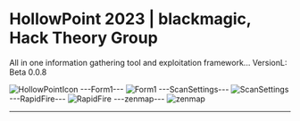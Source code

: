 # HollowPoint 2023 | blackmagic, Hack Theory Group
All in one information gathering tool and exploitation framework...
VersionL: Beta 0.0.8

![HollowPointIcon](https://github.com/blackmagic2023/HollowPoint/assets/149164084/b3be813c-f066-441b-8197-adc8aa95f281)
---Form1---
![Form1](https://github.com/blackmagic2023/HollowPoint/assets/149164084/185d0434-2afc-4930-ad0b-85b824275927)
---ScanSettings---
![ScanSettings](https://github.com/blackmagic2023/HollowPoint/assets/149164084/3dbe5aef-d3b6-4719-b919-0181ce0073a5)
---RapidFire---
![RapidFire](https://github.com/blackmagic2023/HollowPoint/assets/149164084/0a0e6993-61d1-4031-892a-aee2eb4253f5)
---zenmap---
![zenmap](https://github.com/blackmagic2023/HollowPoint/assets/149164084/f1685e24-f574-46d4-98ed-7c293de773fb)

-----------------------------------------------------------------------------------------------------------------------------
